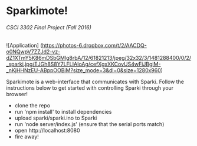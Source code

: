 # Sparkimote!
###### CSCI 3302 Final Project (Fall 2016)

![Application]
(https://photos-6.dropbox.com/t/2/AACDQ-o0NQwpV7ZZJd2-vz-dZ1XTmY5K86mDSbGMlg8rbA/12/61821213/jpeg/32x32/3/1481288400/0/2/_sparki.jpg/EJGh8S8Y7LFLIAIoAg/cefXgxXKCovUS4wFiJBgiM-_nKjHHNzEU-ABppOOBiM?size_mode=3&dl=0&size=1280x960)

Sparkimote is a web-interface that communicates with Sparki. Follow the instructions below to get started with controlling Sparki through your browser!

- clone the repo
- run 'npm install' to install dependencies
- upload sparki/sparki.ino to Sparki
- run 'node server/index.js' (ensure that the serial ports match)
- open http://localhost:8080
- fire away!